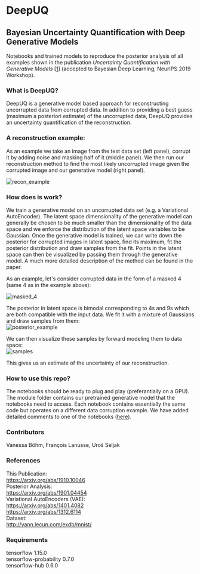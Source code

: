 # DeepUQ
## Bayesian Uncertainty Quantification with Deep Generative Models

Notebooks and trained models to reproduce the posterior analysis of all examples shown in the publication
*Uncertainty Quantification with Generative Models* [[1](https://arxiv.org/abs/1910.10046)]
(accepted to Bayesian Deep Learning, NeurIPS 2019 Workshop).

### What is DeepUQ?
DeepUQ is a generative model based approach for reconstructing uncorrupted data from corrupted data. In addition to providing a best guess (maximum a posteriori estimate) of the uncorrupted data, DeepUQ provides an uncertainty quantification of the reconstruction.

### A reconstruction example:

As an example we take an image from the test data set (left panel), corrupt it by adding noise and masking half of it (middle panel). We then run our reconstruction method to find the most likely uncorrupted image given the corrupted image and our generative model (right panel). 

![recon_example](/plots/4README/maskedNoise.png)

### How does is work?

We train a generative model on an uncorrupted data set (e.g. a Variational AutoEncoder). The latent space dimensionality of the generative model can generally be chosen to be much smaller than the dimensionality of the data space and we enforce the distribution of the latent space variables to be Gaussian. Once the generative model is trained, we can write down the posterior for corrupted images in latent space, find its maximum, fit the posterior distribution and draw samples from the fit. Points in the latent space can then be visualized by passing them through the generative model. A much more detailed description of the method can be found in the paper.

As an example, let's consider corrupted data in the form of a masked 4 (same 4 as in the example above):

![masked_4](/plots/4README/masked4.png)

The posterior in latent space is bimodal corresponding to 4s and 9s which are both compatible with the input data. We fit it with a mixture of Gaussians and draw samples from them:     
![posterior_example](/plots/4README/posterior_samples.png)

We can then visualize these samples by forward modeling them to data space:    
![samples](/plots/4README/fwdmodeled_samples.png)

This gives us an estimate of the uncertainty of our reconstruction.

### How to use this repo?
The notebooks should be ready to plug and play (preferantially on a GPU). The module folder contains our pretrained generative model that the notebooks need to access. Each notebook contains essentially the same code but operates on a different data corruption example. We have added detailed comments to one of the notebooks ([here](https://github.com/bccp/DeepUQ/blob/master/notebooks/ImageCorruptionMNIST_masknoise05_SVI.ipynb)).

### Contributors
Vanessa Böhm, François Lanusse, Uroš Seljak

### References
This Publication:  
https://arxiv.org/abs/1910.10046  
Posterior Analysis:  
https://arxiv.org/abs/1901.04454   
Variational AutoEncoders (VAE):   
https://arxiv.org/abs/1401.4082  
https://arxiv.org/abs/1312.6114  
Dataset:  
http://yann.lecun.com/exdb/mnist/

### Requirements
tensorflow 1.15.0  
tensorflow-probability 0.7.0  
tensorflow-hub 0.6.0
